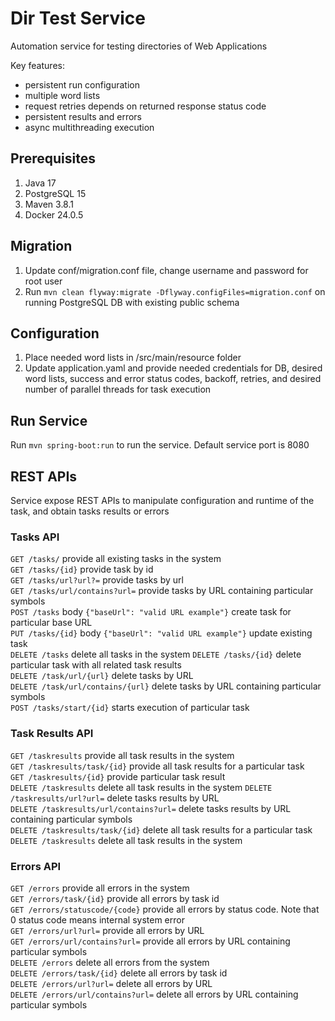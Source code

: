 # Dir Test Service

Automation service for testing directories of Web Applications  

Key features:
 - persistent run configuration
 - multiple word lists
 - request retries depends on returned response status code
 - persistent results and errors
 - async multithreading execution

## Prerequisites
1. Java 17
2. PostgreSQL 15
3. Maven 3.8.1
4. Docker 24.0.5

## Migration
1. Update conf/migration.conf file, change username and password for root user
2. Run ```mvn clean flyway:migrate -Dflyway.configFiles=migration.conf``` on running PostgreSQL DB with existing public schema

## Configuration
1. Place needed word lists in /src/main/resource folder
2. Update application.yaml and provide needed credentials for DB, desired word lists, success and error status codes,
backoff, retries, and desired number of parallel threads for task execution  
   
## Run Service
Run ```mvn spring-boot:run``` to run the service. Default service port is 8080

## REST APIs
Service expose REST APIs to manipulate configuration and runtime of the task, and obtain tasks results or errors  

### Tasks API
```GET /tasks/``` provide all existing tasks in the system  
```GET /tasks/{id}``` provide task by id  
```GET /tasks/url?url?=``` provide tasks by url  
```GET /tasks/url/contains?url=``` provide tasks by URL containing particular symbols  
```POST /tasks``` body ```{"baseUrl": "valid URL example"}``` create task for particular base URL  
```PUT /tasks/{id}``` body ```{"baseUrl": "valid URL example"}``` update existing task  
```DELETE /tasks``` delete all tasks in the system
```DELETE /tasks/{id}``` delete particular task with all related task results  
```DELETE /task/url/{url}``` delete tasks by URL  
```DELETE /task/url/contains/{url}``` delete tasks by URL containing particular symbols  
```POST /tasks/start/{id}``` starts execution of particular task

### Task Results API
```GET /taskresults``` provide all task results in the system  
```GET /taskresults/task/{id}``` provide all task results for a particular task  
```GET /taskresults/{id}``` provide particular task result  
```DELETE /taskresults``` delete all task results in the system
```DELETE /taskresults/url?url=``` delete tasks results by URL  
```DELETE /taskresults/url/contains?url=``` delete tasks results by URL containing particular symbols  
```DELETE /taskresults/task/{id}``` delete all task results for a particular task  
```DELETE /taskresults``` delete all task results in the system  

### Errors API
```GET /errors``` provide all errors in the system  
```GET /errors/task/{id}``` provide all errors by task id  
```GET /errors/statuscode/{code}``` provide all errors by status code. Note that 0 status code means internal system error  
```GET /errors/url?url=``` provide all errors by URL  
```GET /errors/url/contains?url=``` provide all errors by URL containing particular symbols  
```DELETE /errors``` delete all errors from the system  
```DELETE /errors/task/{id}``` delete all errors by task id  
```DELETE /errors/url?url=``` delete all errors by URL  
```DELETE /errors/url/contains?url=``` delete all errors by URL containing particular symbols  

